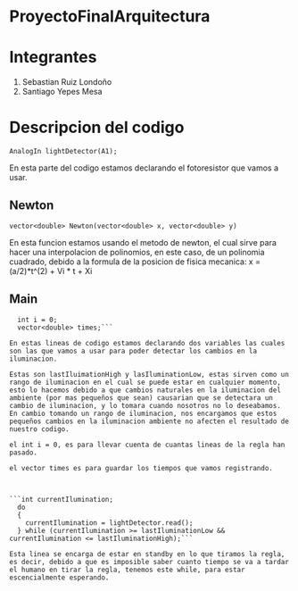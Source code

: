 # ProyectoFinalArquitectura

# Integrantes
1. Sebastian Ruiz Londoño
2. Santiago Yepes Mesa

# Descripcion del codigo
```
AnalogIn lightDetector(A1);
```
En esta parte del codigo estamos declarando el fotoresistor que vamos a usar.


## Newton
```
vector<double> Newton(vector<double> x, vector<double> y)
```
En esta funcion estamos usando el metodo de newton, el cual sirve para hacer una interpolacion de polinomios, en este caso, de un polinomia cuadrado, debido a la formula de la posicion de fisica mecanica: 
    x = (a/2)*t^(2) + Vi * t + Xi


## Main

```double lastIluminationHigh = lightDetector.read() + 0.1, lastIluminationLow = lightDetector.read() - 0.1;
  int i = 0;
  vector<double> times;```

En estas lineas de codigo estamos declarando dos variables las cuales son las que vamos a usar para poder detectar los cambios en la iluminacion.

Estas son lastIluimationHigh y lasIluminationLow, estas sirven como un rango de iluminacion en el cual se puede estar en cualquier momento, esto lo hacemos debido a que cambios naturales en la iluminacion del ambiente (por mas pequeños que sean) causarian que se detectara un cambio de iluminacion, y lo tomara cuando nosotros no lo deseabamos. En cambio tomando un rango de iluminacion, nos encargamos que estos pequeños cambios en la iluminacion ambiente no afecten el resultado de nuestro codigo.

el int i = 0, es para llevar cuenta de cuantas lineas de la regla han pasado.

el vector times es para guardar los tiempos que vamos registrando.



```int currentIlumination;
  do
  {
    currentIlumination = lightDetector.read();
  } while (currentIlumination >= lastIluminationLow && currentIlumination <= lastIluminationHigh);```

Esta linea se encarga de estar en standby en lo que tiramos la regla, es decir, debido a que es imposible saber cuanto tiempo se va a tardar el humano en tirar la regla, tenemos este while, para estar escencialmente esperando.